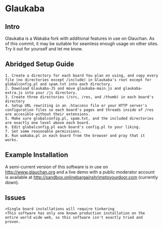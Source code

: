 Glaukaba
========

## Intro ##

Glaukaba is a Wakaba fork with additional features in use on Glauchan. As of this commit, it may be suitable for seamless enough usage on other sites. Try it out for yourself and let me know.

## Abridged Setup Guide ##
	1. Create a directory for each board You plan on using, and copy every file (no directories except /include) in Glaukaba's root except for globalconfig.pl and spam.txt into each directory.
	2. Download Glaukaba-JS and move glaukaba-main.js and glaukaba-extra.js into your /js directory.
	3. Create three directories (/src, /res, and /thumb) in each board's directory
	4. Setup URL rewriting in an .htaccess file or your HTTP server's configuration files so each board's pages and threads inside of /res are accesible without their extensions.
	5. Make sure globalconfig.pl, spam.txt, and the included directories are exactly one level above each board.
	6. Edit globalconfig.pl each board's config.pl to your liking.
	7. Set some reasonable permissions.
	8. Run wakaba.pl in each board from the browser and pray that it works.
	
## Example Installation ##

A semi-current version of this software is in use on http://www.glauchan.org and a live demo with a public moderator account is available at http://sandbox.onlinebargainshrimptoyourdoor.com (currently down).

## Issues ##

	>Single board installations will require tinkering
	>This software has only one known production installation on the entire world wide web, so this software isn't exactly tried and proven.